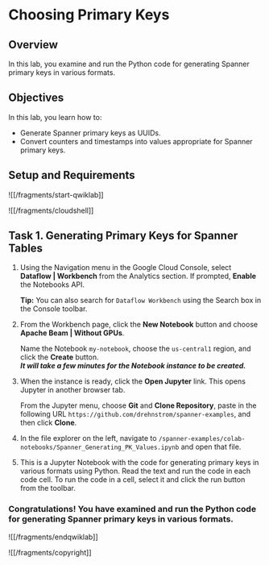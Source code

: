 # Choosing Primary Keys

## Overview

In this lab, you examine and run the Python code for generating Spanner primary keys in various formats. 

## Objectives

In this lab, you learn how to:
* Generate Spanner primary keys as UUIDs.
* Convert counters and timestamps into values appropriate for Spanner primary keys.

## Setup and Requirements

![[/fragments/start-qwiklab]]


![[/fragments/cloudshell]]


## Task 1. Generating Primary Keys for Spanner Tables

1. Using the Navigation menu in the Google Cloud Console, select  __Dataflow | Workbench__ from the Analytics section. If prompted, __Enable__ the Notebooks API.<div>__Tip:__ You can also search for `Dataflow Workbench` using the Search box in the Console toolbar.

2. From the Workbench page, click the __New Notebook__ button and choose __Apache Beam | Without GPUs__. <div>Name the Notebook `my-notebook`, choose the `us-central1` region, and click the __Create__ button.</div><div>___It will take a few minutes for the Notebook instance to be created.___</div>

3. When the instance is ready, click the __Open Jupyter__ link. This opens Jupyter in another browser tab. <div>From the Jupyter menu, choose __Git__ and __Clone Repository__, paste in the following URL `https://github.com/drehnstrom/spanner-examples`, and then click __Clone__.

4. In the file explorer on the left, navigate to `/spanner-examples/colab-notebooks/Spanner_Generating_PK_Values.ipynb` and open that file. 

5. This is a Jupyter Notebook with the code for generating primary keys in various formats using Python. Read the text and run the code in each code cell. To run the code in a cell, select it and click the run button from the toolbar. 

### **Congratulations!** You have examined and run the Python code for generating Spanner primary keys in various formats. 


![[/fragments/endqwiklab]]

![[/fragments/copyright]]

